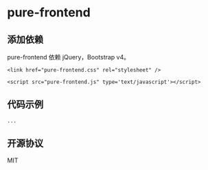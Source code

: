 # pure-frontend

## 添加依赖

pure-frontend 依赖 jQuery，Bootstrap v4。
```
<link href="pure-frontend.css" rel="stylesheet" />
  
<script src="pure-frontend.js" type='text/javascript'></script>
```

## 代码示例
```
...
```

## 开源协议

MIT

